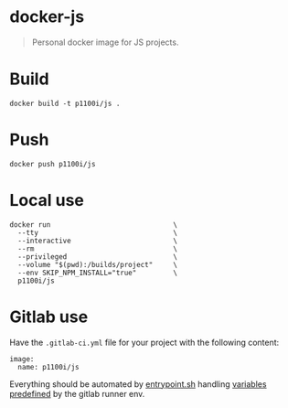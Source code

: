 docker-js
=========
> Personal docker image for JS projects.

# Build
```
docker build -t p1100i/js .
```

# Push
```
docker push p1100i/js
```

# Local use
```
docker run                              \
  --tty                                 \
  --interactive                         \
  --rm                                  \
  --privileged                          \
  --volume "$(pwd):/builds/project"     \
  --env SKIP_NPM_INSTALL="true"         \
  p1100i/js
```

# Gitlab use
Have the `.gitlab-ci.yml` file for your project with the following content:
```
image:
  name: p1100i/js
```
Everything should be automated by [entrypoint.sh](entrypoint.sh) handling [variables predefined](https://docs.gitlab.com/ee/ci/variables/predefined_variables.html) by the gitlab runner env.
